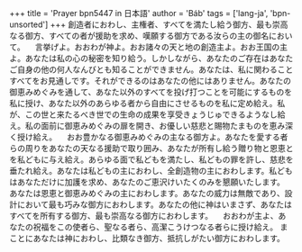 +++
title = 'Prayer bpn5447 in 日本語'
author = 'Báb'
tags = ['lang-ja', 'bpn-unsorted']
+++
創造者におわし、主権者、すべてを満たし給う御方、最も崇高なる御方、すべての者が援助を求め、嘆願する御方である汝らの主の御名において。
　言挙げよ。おおわが神よ。おお諸々の天と地の創造主よ。おお王国の主よ。あなたは私の心の秘密を知り給う。しかしながら、あなたのご存在はあなたご自身の他の何人なんびとも知ることができません。あなたは、私に関わることすべてをお見通しです。それができるのはあなたの他にはありません。あなたの御恵みめぐみを通して、あなた以外のすべてを投げ打つことを可能にするものを私に授け、あなた以外のあらゆる者から自由にさせるものを私に定め給え。私が、この世と来たるべき世での生命の成果を享受きょうじゅできるようなし給え。私の面前に御恵みめぐみの扉を開き、お優しい慈悲と賜物たまものを恵み深く授け給え。
　おお豊かなる御恵みめぐみの主なる御方よ。あなたを愛する者らの周りをあなたの天なる援助で取り囲み、あなたが所有し給う贈り物と恩恵とを私どもに与え給え。あらゆる面で私どもを満たし、私どもの罪を許し、慈悲を垂たれ給え。あなたは私どもの主におわし、全創造物の主におわします。私どもはあなただけに加護を求め、あなたのご恵沢けいたくのみを懇願いたします。　あなたは恩恵と御恵みめぐみの主におわします。あなたの威力は無敵であり、設計において最も巧みな御方におわします。あなたの他に神はいまさず、あなたはすべてを所有する御方、最も崇高なる御方におわします。
　おおわが主よ、あなたの祝福をこの使者ら、聖なる者ら、高潔こうけつなる者らに授け給え。
まことにあなたは神におわし、比類なき御方、抵抗しがたい御方におわします。
